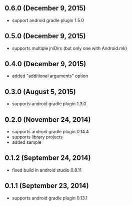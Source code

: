 ## 0.6.0 (December 9, 2015)

  - support android gradle plugin 1.5.0

## 0.5.0 (December 9, 2015)

  - supports multiple jniDirs
    (but only one with Android.mk)

## 0.4.0 (December 9, 2015)

  - added "additional arguments" option

## 0.3.0 (August 5, 2015)

  - supports android gradle plugin 1.3.0

## 0.2.0 (November 24, 2014)

  - supports android gradle plugin 0.14.4
  - supports library projects
  - added sample

## 0.1.2 (September 24, 2014)

  - fixed build in android studio 0.8.11

## 0.1.1 (September 23, 2014)

  - supports android gradle plugin 0.13.1

